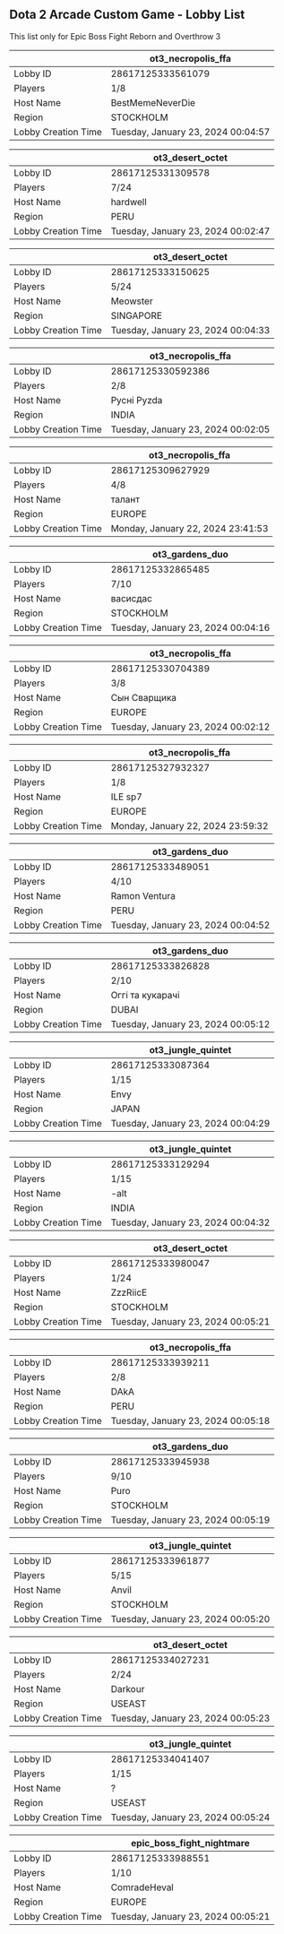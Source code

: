 ## Dota 2 Arcade Custom Game - Lobby List

This list only for Epic Boss Fight Reborn and Overthrow 3

|  | ot3_necropolis_ffa |
| ------ | ------ |
| Lobby ID | 28617125333561079 |
| Players | 1/8 |
| Host Name | BestMemeNeverDie |
| Region | STOCKHOLM |
| Lobby Creation Time | Tuesday, January 23, 2024 00:04:57 |


|  | ot3_desert_octet |
| ------ | ------ |
| Lobby ID | 28617125331309578 |
| Players | 7/24 |
| Host Name | hardwell |
| Region | PERU |
| Lobby Creation Time | Tuesday, January 23, 2024 00:02:47 |


|  | ot3_desert_octet |
| ------ | ------ |
| Lobby ID | 28617125333150625 |
| Players | 5/24 |
| Host Name | Meowster |
| Region | SINGAPORE |
| Lobby Creation Time | Tuesday, January 23, 2024 00:04:33 |


|  | ot3_necropolis_ffa |
| ------ | ------ |
| Lobby ID | 28617125330592386 |
| Players | 2/8 |
| Host Name | Русні Pyzda |
| Region | INDIA |
| Lobby Creation Time | Tuesday, January 23, 2024 00:02:05 |


|  | ot3_necropolis_ffa |
| ------ | ------ |
| Lobby ID | 28617125309627929 |
| Players | 4/8 |
| Host Name | талант |
| Region | EUROPE |
| Lobby Creation Time | Monday, January 22, 2024 23:41:53 |


|  | ot3_gardens_duo |
| ------ | ------ |
| Lobby ID | 28617125332865485 |
| Players | 7/10 |
| Host Name | васисдас |
| Region | STOCKHOLM |
| Lobby Creation Time | Tuesday, January 23, 2024 00:04:16 |


|  | ot3_necropolis_ffa |
| ------ | ------ |
| Lobby ID | 28617125330704389 |
| Players | 3/8 |
| Host Name | Сын Сварщика |
| Region | EUROPE |
| Lobby Creation Time | Tuesday, January 23, 2024 00:02:12 |


|  | ot3_necropolis_ffa |
| ------ | ------ |
| Lobby ID | 28617125327932327 |
| Players | 1/8 |
| Host Name | ILE sp7 |
| Region | EUROPE |
| Lobby Creation Time | Monday, January 22, 2024 23:59:32 |


|  | ot3_gardens_duo |
| ------ | ------ |
| Lobby ID | 28617125333489051 |
| Players | 4/10 |
| Host Name | Ramon Ventura |
| Region | PERU |
| Lobby Creation Time | Tuesday, January 23, 2024 00:04:52 |


|  | ot3_gardens_duo |
| ------ | ------ |
| Lobby ID | 28617125333826828 |
| Players | 2/10 |
| Host Name | Оггі та кукарачі |
| Region | DUBAI |
| Lobby Creation Time | Tuesday, January 23, 2024 00:05:12 |


|  | ot3_jungle_quintet |
| ------ | ------ |
| Lobby ID | 28617125333087364 |
| Players | 1/15 |
| Host Name | Envy |
| Region | JAPAN |
| Lobby Creation Time | Tuesday, January 23, 2024 00:04:29 |


|  | ot3_jungle_quintet |
| ------ | ------ |
| Lobby ID | 28617125333129294 |
| Players | 1/15 |
| Host Name | -alt |
| Region | INDIA |
| Lobby Creation Time | Tuesday, January 23, 2024 00:04:32 |


|  | ot3_desert_octet |
| ------ | ------ |
| Lobby ID | 28617125333980047 |
| Players | 1/24 |
| Host Name | ZzzRiicE |
| Region | STOCKHOLM |
| Lobby Creation Time | Tuesday, January 23, 2024 00:05:21 |


|  | ot3_necropolis_ffa |
| ------ | ------ |
| Lobby ID | 28617125333939211 |
| Players | 2/8 |
| Host Name | DAkA |
| Region | PERU |
| Lobby Creation Time | Tuesday, January 23, 2024 00:05:18 |


|  | ot3_gardens_duo |
| ------ | ------ |
| Lobby ID | 28617125333945938 |
| Players | 9/10 |
| Host Name | Puro |
| Region | STOCKHOLM |
| Lobby Creation Time | Tuesday, January 23, 2024 00:05:19 |


|  | ot3_jungle_quintet |
| ------ | ------ |
| Lobby ID | 28617125333961877 |
| Players | 5/15 |
| Host Name | Anvil |
| Region | STOCKHOLM |
| Lobby Creation Time | Tuesday, January 23, 2024 00:05:20 |


|  | ot3_desert_octet |
| ------ | ------ |
| Lobby ID | 28617125334027231 |
| Players | 2/24 |
| Host Name | Darkour |
| Region | USEAST |
| Lobby Creation Time | Tuesday, January 23, 2024 00:05:23 |


|  | ot3_jungle_quintet |
| ------ | ------ |
| Lobby ID | 28617125334041407 |
| Players | 1/15 |
| Host Name | ? |
| Region | USEAST |
| Lobby Creation Time | Tuesday, January 23, 2024 00:05:24 |


|  | epic_boss_fight_nightmare |
| ------ | ------ |
| Lobby ID | 28617125333988551 |
| Players | 1/10 |
| Host Name | ComradeHeval |
| Region | EUROPE |
| Lobby Creation Time | Tuesday, January 23, 2024 00:05:21 |


